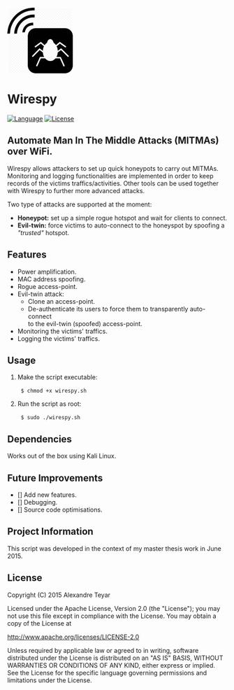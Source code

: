 ![wirespy](images/wirespy_logo.png)
# Wirespy
[![Language](https://img.shields.io/badge/Lang-Bash-blue.svg)](https://www.python.org)
[![License](https://img.shields.io/badge/License-Apache%202.0-red.svg)](https://opensource.org/licenses/Apache-2.0)

## Automate Man In The Middle Attacks (MITMAs) over WiFi.
Wirespy allows attackers to set up quick honeypots to carry out MITMAs. Monitoring and logging functionalities are implemented in order to keep records of the victims traffics/activities. Other tools can be used together with Wirespy to further more advanced attacks. 

Two type of attacks are supported at the moment:
* **Honeypot:** set up a simple rogue hotspot and wait for clients to connect.
* **Evil-twin:** force victims to auto-connect to the honeyspot by spoofing a *"trusted"* hotspot.

## Features
* Power amplification.
* MAC address spoofing.
* Rogue access-point.
* Evil-twin attack: 
	* Clone an access-point. 
	* De-authenticate its users to force them to transparently auto-connect  
	  to the evil-twin (spoofed) access-point.
* Monitoring the victims' traffics.
* Logging the victims' traffics.

## Usage
1. Make the script executable:
		
		$ chmod +x wirespy.sh

2. Run the script as root:

		$ sudo ./wirespy.sh

## Dependencies
Works out of the box using Kali Linux.

## Future Improvements
- [] Add new features.
- [] Debugging.
- [] Source code optimisations.

## Project Information
This script was developed in the context of my master thesis work in June 2015.

## License
   Copyright (C) 2015 Alexandre Teyar

Licensed under the Apache License, Version 2.0 (the "License");
you may not use this file except in compliance with the License.
You may obtain a copy of the License at

<http://www.apache.org/licenses/LICENSE-2.0>

Unless required by applicable law or agreed to in writing, software
distributed under the License is distributed on an "AS IS" BASIS,
WITHOUT WARRANTIES OR CONDITIONS OF ANY KIND, either express or implied.
See the License for the specific language governing permissions and
   limitations under the License. 
